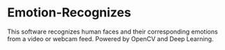 # Emotion-Recognizes
This software recognizes human faces and their corresponding emotions from a video or webcam feed. Powered by OpenCV and Deep Learning.
